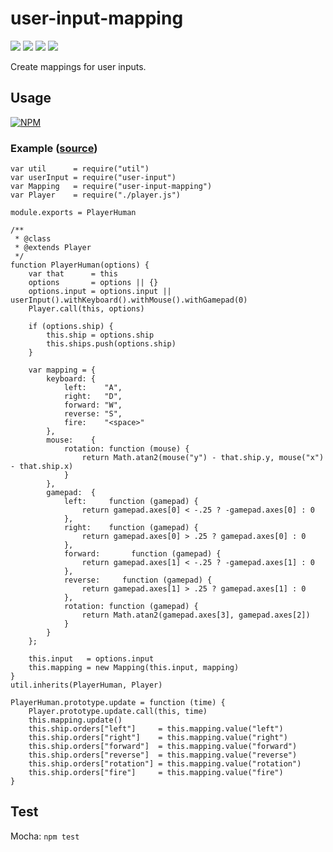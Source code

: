 # user-input-mapping

![](https://travis-ci.org/apexearth/user-input-mapping.svg)
![](http://img.shields.io/npm/v/user-input-mapping.svg?style=flat)
![](http://img.shields.io/npm/dm/user-input-mapping.svg?style=flat)
![](http://img.shields.io/npm/l/user-input-mapping.svg?style=flat)

Create mappings for user inputs.

## Usage

[![NPM](https://nodei.co/npm/user-input-mapping.png)](https://nodei.co/npm/user-input-mapping/)

### Example ([source](https://github.com/apexearth/starship/blob/master/src/player/player.human.js))

    var util      = require("util")
    var userInput = require("user-input")
    var Mapping   = require("user-input-mapping")
    var Player    = require("./player.js")
    
    module.exports = PlayerHuman
    
    /**
     * @class
     * @extends Player
     */
    function PlayerHuman(options) {
        var that      = this
        options       = options || {}
        options.input = options.input || userInput().withKeyboard().withMouse().withGamepad(0)
        Player.call(this, options)
    
        if (options.ship) {
            this.ship = options.ship
            this.ships.push(options.ship)
        }
    
        var mapping = {
            keyboard: {
                left:    "A",
                right:   "D",
                forward: "W",
                reverse: "S",
                fire:    "<space>"
            },
            mouse:    {
                rotation: function (mouse) {
                    return Math.atan2(mouse("y") - that.ship.y, mouse("x") - that.ship.x)
                }
            },
            gamepad:  {
                left:     function (gamepad) {
                    return gamepad.axes[0] < -.25 ? -gamepad.axes[0] : 0
                },
                right:    function (gamepad) {
                    return gamepad.axes[0] > .25 ? gamepad.axes[0] : 0
                },
                forward:       function (gamepad) {
                    return gamepad.axes[1] < -.25 ? -gamepad.axes[1] : 0
                },
                reverse:     function (gamepad) {
                    return gamepad.axes[1] > .25 ? gamepad.axes[1] : 0
                },
                rotation: function (gamepad) {
                    return Math.atan2(gamepad.axes[3], gamepad.axes[2])
                }
            }
        };
    
        this.input   = options.input
        this.mapping = new Mapping(this.input, mapping)
    }
    util.inherits(PlayerHuman, Player)
    
    PlayerHuman.prototype.update = function (time) {
        Player.prototype.update.call(this, time)
        this.mapping.update()
        this.ship.orders["left"]     = this.mapping.value("left")
        this.ship.orders["right"]    = this.mapping.value("right")
        this.ship.orders["forward"]  = this.mapping.value("forward")
        this.ship.orders["reverse"]  = this.mapping.value("reverse")
        this.ship.orders["rotation"] = this.mapping.value("rotation")
        this.ship.orders["fire"]     = this.mapping.value("fire")
    }

## Test

Mocha: `npm test`